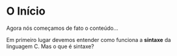# O Início

Agora nós começamos de fato o conteúdo...

Em primeiro lugar devemos entender como funciona a <b>sintaxe</b> da linguagem C. Mas o que é sintaxe?

